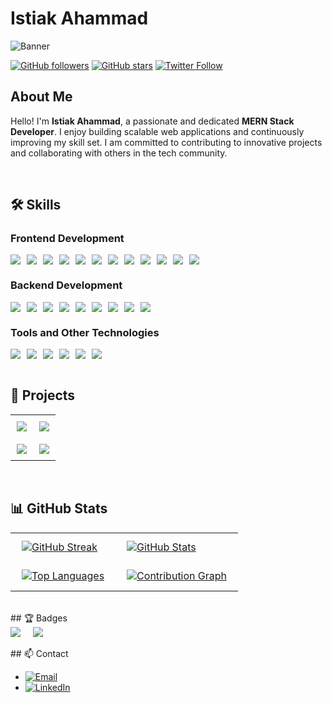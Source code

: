 
# Istiak Ahammad

![Banner](https://i.imghippo.com/files/evofc1725613949.png)

[![GitHub followers](https://img.shields.io/github/followers/mhistiak3?style=social)](https://github.com/mhistiak3)
[![GitHub stars](https://img.shields.io/github/stars/mhistiak3?style=social)](https://github.com/mhistiak3)
[![Twitter Follow](https://img.shields.io/twitter/follow/Mdistiak?style=social)](https://x.com/Mdistia59400077)

## About Me

Hello! I'm **Istiak Ahammad**, a passionate and dedicated **MERN Stack Developer**. I enjoy building scalable web applications and continuously improving my skill set. I am committed to contributing to innovative projects and collaborating with others in the tech community.

<br>

## 🛠️ Skills

### Frontend Development

<div style="display: flex; flex-wrap: wrap; gap: 10px;">
  <img src="https://img.shields.io/badge/-HTML5-E34F26?logo=html5&logoColor=white&style=for-the-badge">
  <img src="https://img.shields.io/badge/-CSS3-1572B6?logo=css3&logoColor=white&style=for-the-badge">
  <img src="https://img.shields.io/badge/-Tailwind%20CSS-38B2AC?logo=tailwind-css&logoColor=white&style=for-the-badge">
  <img src="https://img.shields.io/badge/-ShadCN-000000?logo=react&logoColor=white&style=for-the-badge">
  <img src="https://img.shields.io/badge/-Bootstrap%20CSS-7952B3?logo=bootstrap&logoColor=white&style=for-the-badge">
  <img src="https://img.shields.io/badge/-JavaScript-F7DF1E?logo=javascript&logoColor=black&style=for-the-badge">
  <img src="https://img.shields.io/badge/-React-61DAFB?logo=react&logoColor=black&style=for-the-badge">
  <img src="https://img.shields.io/badge/-Next.js-000000?logo=next.js&logoColor=white&style=for-the-badge">
  <img src="https://img.shields.io/badge/-Redux-764ABC?logo=redux&logoColor=white&style=for-the-badge">
  <img src="https://img.shields.io/badge/-Formik-E10098?logo=formik&logoColor=white&style=for-the-badge">
  <img src="https://img.shields.io/badge/-React%20Hook%20Form-EC1C24?logo=react-hook-form&logoColor=white&style=for-the-badge">
  <img src="https://img.shields.io/badge/-Yup-F7DF1E?logo=yup&logoColor=black&style=for-the-badge">
</div>


### Backend Development

<div style="display: flex; flex-wrap: wrap; gap: 10px;">
  <img src="https://img.shields.io/badge/-Node.js-339933?logo=node.js&logoColor=white&style=for-the-badge">
  <img src="https://img.shields.io/badge/-Express.js-000000?logo=express&logoColor=white&style=for-the-badge">
  <img src="https://img.shields.io/badge/-MongoDB-47A248?logo=mongodb&logoColor=white&style=for-the-badge">
  <img src="https://img.shields.io/badge/-Mongoose-800000?logo=mongoose&logoColor=white&style=for-the-badge">
  <img src="https://img.shields.io/badge/-GraphQL-E10098?logo=graphql&logoColor=white&style=for-the-badge">
  <img src="https://img.shields.io/badge/-RESTful%20APIs-0052CC?logo=api&logoColor=white&style=for-the-badge">
  <img src="https://img.shields.io/badge/-Firebase-FFCA28?logo=firebase&logoColor=black&style=for-the-badge">
  <img src="https://img.shields.io/badge/-Supabase-3ECF8E?logo=supabase&logoColor=white&style=for-the-badge">
  <img src="https://img.shields.io/badge/-Appwrite-F02E65?logo=appwrite&logoColor=white&style=for-the-badge">
</div>


### Tools and Other Technologies

<div style="display: flex; flex-wrap: wrap; gap: 10px;">
  <img src="https://img.shields.io/badge/-Git-F05032?logo=git&logoColor=white&style=for-the-badge">
  <img src="https://img.shields.io/badge/-GitHub-181717?logo=github&logoColor=white&style=for-the-badge">
  <img src="https://img.shields.io/badge/-Docker-2496ED?logo=docker&logoColor=white&style=for-the-badge">
  <img src="https://img.shields.io/badge/-TypeScript-3178C6?logo=typescript&logoColor=white&style=for-the-badge">
  <img src="https://img.shields.io/badge/-Jest-C21325?logo=jest&logoColor=white&style=for-the-badge">
  <img src="https://img.shields.io/badge/-Gemini%20AI-6A0DAD?logo=ai&logoColor=white&style=for-the-badge">
</div>

<br>

## 🚀 Projects

<table>
  <tr>
    <td style="padding: 10px;">
      <a href="https://github.com/mhistiak3/MindScribe">
        <img src="https://github-readme-stats.vercel.app/api/pin/?username=mhistiak3&repo=MindScribe&theme=radical" />
      </a>
    </td>
    <td style="padding: 10px;">
      <a href="https://github.com/mhistiak3/private-chat-application">
        <img src="https://github-readme-stats.vercel.app/api/pin/?username=mhistiak3&repo=private-chat-application&theme=radical" />
      </a>
    </td>
  </tr>
  <tr>
    <td style="padding: 10px;">
      <a href="https://github.com/mhistiak3/nifty-notes-taking-app">
        <img src="https://github-readme-stats.vercel.app/api/pin/?username=mhistiak3&repo=nifty-notes-taking-app&theme=radical" />
      </a>
    </td>
    <td style="padding: 10px;">
      <a href="https://github.com/mhistiak3/JustFly">
        <img src="https://github-readme-stats.vercel.app/api/pin/?username=mhistiak3&repo=JustFly&theme=radical" />
      </a>
    </td>
  </tr>
</table>



<br>

## 📊 GitHub Stats

<table>
  <tr>
    <td>
      <div style="padding: 10px;">
        <a href="https://github.com/mhistiak3">
          <img src="https://github-readme-streak-stats.herokuapp.com/?user=mhistiak3&theme=radical" alt="GitHub Streak" />
        </a>
      </div>
    </td>
    <td>
      <div style="padding: 10px;">
        <a href="https://github.com/mhistiak3">
          <img src="https://github-readme-stats.vercel.app/api?username=mhistiak3&show_icons=true&theme=radical" alt="GitHub Stats" />
        </a>
      </div>
    </td>
  </tr>
  <tr>
    <td>
      <div style="padding: 10px;">
        <a href="https://github.com/mhistiak3">
          <img src="https://github-readme-stats.vercel.app/api/top-langs/?username=mhistiak3&layout=compact&theme=radical" alt="Top Languages" />
        </a>
      </div>
    </td>
    <td>
      <div style="padding: 10px;">
        <a href="https://github.com/mhistiak3">
          <img src="https://github-profile-summary-cards.vercel.app/api/cards/profile-details?username=mhistiak3&theme=radical" alt="Contribution Graph" />
        </a>
      </div>
    </td>
  </tr>
</table>



<br>
## 🏆 Badges

<div style="display: flex; flex-wrap: wrap; gap: 20px;">
  <img src="https://img.shields.io/github/issues/mhistiak3/mhistiak3?logo=github&style=flat">
  <img src="https://img.shields.io/github/issues-pr/mhistiak3/mhistiak3?logo=github&style=flat">
</div>

<br>
## 📫 Contact

- [![Email](https://img.shields.io/badge/-Email-D14836?logo=gmail&logoColor=white&style=flat)](mailto:mhistiak2@gmail.com)
- [![LinkedIn](https://img.shields.io/badge/-LinkedIn-0077B5?logo=linkedin&logoColor=white&style=flat)](https://linkedin.com/in/istiakahammad)


